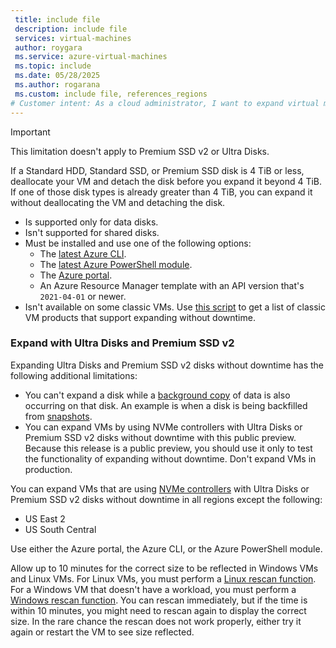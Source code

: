 ```yaml
---
 title: include file
 description: include file
 services: virtual-machines
 author: roygara
 ms.service: azure-virtual-machines
 ms.topic: include
 ms.date: 05/28/2025
 ms.author: rogarana
 ms.custom: include file, references_regions
# Customer intent: As a cloud administrator, I want to expand virtual machine disks efficiently, so that I can manage storage capacity without downtime and ensure optimal performance in my infrastructure.
---
```

> [!IMPORTANT]
> This limitation doesn't apply to Premium SSD v2 or Ultra Disks.
>
> If a Standard HDD, Standard SSD, or Premium SSD disk is 4 TiB or less, deallocate your VM and detach the disk before you expand it beyond 4 TiB. If one of those disk types is already greater than 4 TiB, you can expand it without deallocating the VM and detaching the disk.

- Is supported only for data disks.
- Isn't supported for shared disks.
- Must be installed and use one of the following options:
    - The [latest Azure CLI](/cli/azure/install-azure-cli).
    - The [latest Azure PowerShell module](/powershell/azure/install-azure-powershell).
    - The [Azure portal](https://portal.azure.com/).
    - An Azure Resource Manager template with an API version that's `2021-04-01` or newer.
- Isn't available on some classic VMs. Use [this script](#expand-without-downtime-classic-vm-sku-support) to get a list of classic VM products that support expanding without downtime.

### Expand with Ultra Disks and Premium SSD v2

Expanding Ultra Disks and Premium SSD v2 disks without downtime has the following additional limitations:

- You can't expand a disk while a [background copy](../scripts/create-managed-disk-from-snapshot.md#performance-impact---background-copy-process) of data is also occurring on that disk. An example is when a disk is being backfilled from [snapshots](/azure/virtual-machines/disks-incremental-snapshots?tabs=azure-cli).
- You can expand VMs by using NVMe controllers with Ultra Disks or Premium SSD v2 disks without downtime with this public preview. Because this release is a public preview, you should use it only to test the functionality of expanding without downtime. Don't expand VMs in production.

You can expand VMs that are using [NVMe controllers](../nvme-overview.md) with Ultra Disks or Premium SSD v2 disks without downtime in all regions except the following: 

- US East 2
- US South Central
  
Use either the Azure portal, the Azure CLI, or the Azure PowerShell module.


Allow up to 10 minutes for the correct size to be reflected in Windows VMs and Linux VMs. For Linux VMs, you must perform a [Linux rescan function](/azure/virtual-machines/linux/expand-disks?tabs=ubuntu#detecting-a-changed-disk-size). For a Windows VM that doesn't have a workload, you must perform a [Windows rescan function](/windows-hardware/drivers/devtest/devcon-rescan). You can rescan immediately, but if the time is within 10 minutes, you might need to rescan again to display the correct size. In the rare chance the rescan does not work properly, either try it again or restart the VM to see size reflected. 
